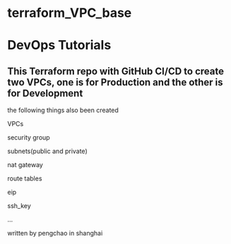 # terraform_VPC_base
<h1>DevOps Tutorials</h1>
<h2>This Terraform repo with GitHub CI/CD to create two VPCs, one is for Production and the other is for Development</h2>
<p>the following things also been created </p>
<p>VPCs</p>
<p>security group</p>
<p>subnets(public and private)</p>
<p>nat gateway</p>
<p>route tables</p>
<p>eip</p>
<p>ssh_key</p>


...


written by pengchao in shanghai